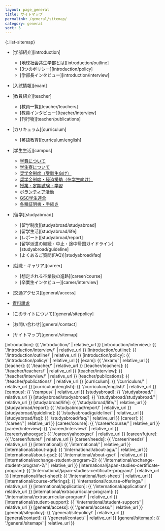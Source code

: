 ```yaml
---
layout: page_general
title: サイトマップ
permalink: /general/sitemap/
category: general
sort: 3
---
```


{:.list-sitemap}
*   [学部紹介][introduction]
    *   [地球社会共生学部とは][introduction/outline]
    *   [3つのポリシー][introduction/policy]
    *   [学部長インタビュー][introduction/interview]
*   [入試情報][exam]
*   [教員紹介][teacher]
    *   [教員一覧][teacher/teachers]
    *   [教員インタビュー][teacher/interview]
    *   [刊行物][teacher/publications]
*   [カリキュラム][curriculum]
    *   [英語教育][curriculum/english]
*   [学生生活][campus]
    *   <a href="http://www.aoyama.ac.jp/life/expenses/" target="_blank" class="pop">学費について</a>
    *   <a href="http://www.aoyama.ac.jp/life/health/dormitory/dormitory_sagamihara/" target="_blank" class="pop">学生寮について</a>
    *   <a href="http://www.aoyama.ac.jp/life/expenses/scholarship_prospective/" target="_blank" class="pop">奨学金制度（受験生向け）</a>
    *   <a href="http://www.aoyama.ac.jp/life/expenses/scholarship/" target="_blank" class="pop">奨学金制度・経済援助（在学生向け）</a>
    *   <a href="http://www.aoyama.ac.jp/life/schooltime/" target="_blank" class="pop">授業・定期試験・学習</a>
    *   <a href="http://www.aoyama.ac.jp/life/volunteer/" target="_blank" class="pop">ボランティア活動</a>
    *   <a href="http://gscstunion.com/" target="_blank" class="pop">GSC学生連合</a>
    *   <a href="https://www.aoyama.ac.jp/procedure/certificate/" target="_blank" class="pop">各種証明書・手続き</a>
*   [留学][studyabroad]
    *   [留学制度][studyabroad/studyabroad]
    *   [留学生活][studyabroad/life]
    *   [レポート][studyabroad/report]
    *   [留学派遣の継続・中止・途中帰国ガイドライン][studyabroad/guideline]
    *   [よくあるご質問(FAQ)][studyabroad/faq]
    
*   [就職・キャリア][career]
    *   [想定される卒業後の進路][career/course]
    *   [卒業生インタビュー][career/interview]
*   [交通アクセス][general/access]
*   <a href="http://www.aoyama.ac.jp/outline/reference.html" target="_blank" class="pop">資料請求</a>
*   [このサイトについて][general/sitepolicy]
*   [お問い合わせ][general/contact]
*   [サイトマップ][general/sitemap]


[introduction]: {{ '/introduction/' | relative_url }}
[introduction/interview]: {{ '/introduction/interview/' | relative_url }}
[introduction/outline]: {{ '/introduction/outline/' | relative_url }}
[introduction/policy]: {{ '/introduction/policy/' | relative_url }}
[exam]: {{ '/exam/' | relative_url }}
[teacher]: {{ '/teacher/' | relative_url }}
[teacher/teachers]: {{ '/teacher/teachers/' | relative_url }}
[teacher/interview]: {{ '/teacher/interview/' | relative_url }}
[teacher/publications]: {{ '/teacher/publications/' | relative_url }}
[curriculum]: {{ '/curriculum/' | relative_url }}
[curriculum/english]: {{ '/curriculum/english/' | relative_url }}
[campus]: {{ '/campus/' | relative_url }}
[studyabroad]: {{ '/studyabroad/' | relative_url }}
[studyabroad/studyabroad]: {{ '/studyabroad/studyabroad/' | relative_url }}
[studyabroad/life]: {{ '/studyabroad/life/' | relative_url }}
[studyabroad/report]: {{ '/studyabroad/report/' | relative_url }}
[studyabroad/guideline]: {{ '/studyabroad/guideline/' | relative_url }}
[studyabroad/faq]: {{ '/studyabroad/faq/' | relative_url }}
[career]: {{ '/career/' | relative_url }}
[career/course]: {{ '/career/course/' | relative_url }}
[career/interview]: {{ '/career/interview/' | relative_url }}
[career/yahooxgsc]: {{ '/career/yahooxgsc/' | relative_url }}
[career/future]: {{ '/career/future/' | relative_url }}
[career/needs]: {{ '/career/needs/' | relative_url }}
[international]: {{ '/international/' | relative_url }}
[international/about-agu]: {{ '/international/about-agu/' | relative_url }}
[international/about-gsc]: {{ '/international/about-gsc/' | relative_url }}
[international/exchange-student-program-2]: {{ '/international/exchange-student-program-2/' | relative_url }}
[international/japan-studies-certificate-program]: {{ '/international/japan-studies-certificate-program/' | relative_url }}
[international/fact-sheet]: {{ '/international/fact-sheet/' | relative_url }}
[international/course-offerings]: {{ '/international/course-offerings/' | relative_url }}
[international/application]: {{ '/international/application/' | relative_url }}
[international/extracurricular-program]: {{ '/international/extracurricular-program/' | relative_url }}
[international/student-support]: {{ '/international/student-support/' | relative_url }}
[general/access]: {{ '/general/access/' | relative_url }}
[general/sitepolicy]: {{ '/general/sitepolicy/' | relative_url }}
[general/contact]: {{ '/general/contact/' | relative_url }}
[general/sitemap]: {{ '/general/sitemap/' | relative_url }}
